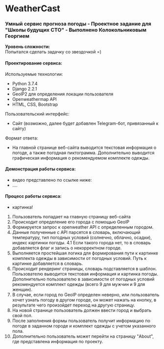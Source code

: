 # WeatherCast
### Умный сервис прогноза погоды - Проектное задание для "Школы будущих CTO" - Выполнено Колокольниковым Георгием
__Уровень сложности:__  
Попытался сделать задачку со звездочкой =)

#### Проектирование сервиса:
Используемые технологии:  
- Python 3.7.4
- Django 2.2.1
- GeoIP2 для определения локации пользователя
- Openweathermap API
- HTML, CSS, Bootstrap

Пользовательский интерфейс:  
- Сайт (возможно, далее будет добавлен Telegram-бот, привязанный к сайту)  

Формат ответа:   
- На главной странице веб-сайта выводится текстовая информация о погоде, а также погодная пиктограмма. Дополнительно выводится графическая информация о рекомендуемом комплекте одежды.

#### Демонстрация работы сервиса:
- видео представлено по ссылке ниже:
- ....

#### Процесс работы сервиса:
- картинка!
1. Пользователь попадает на главную страницу веб-сайта
2. Происходит определение его города с помощью GeoIP
3. Формируется запрос к openweather API с определенным городом.
4. Данные полученные с API парсятся в словарь, включающий температуру, тип погодных условий (солнечно, облачно, осадки), индекс картинки погоды. 
4.1 Если такого города нет, то в словарь добавляется флаг и запись о некорректном городе.
5. Выполняется простейшая логика для формирования пути к картинке комплекта одежды в зависимости от погодных условий. Путь к картинке добавляется в словарь.
6. Происходит рендеринг страницы, словарь подставляется в шаблон. Пользователю выводится текстовая информация и картинка погоды. Дополнительно пользователю в зависимости от погодных условий рекомендуется комплект одежды (всего 9 для мужчин и 9 для женщин). 
7. В случае, если город по GeoIP определен неверно, или пользователь хочет узнать погоду в другом городе, он может нажать на кнопку, в результате чего произойдет переход на другую страницу. 
8. На новой странице пользователь должен ввести город и выбрать свой пол. 
9. После заполнения формы пользователь получит информацию по погоде в заданном городе и комплект одежды с учетом указанного пола.
10. Дополнительно пользователь может перейти на страницу "About", где представлена информация по проекту.


